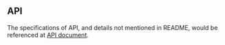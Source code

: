 <a name="api"></a>
## API
The specifications of API, and details not mentioned in README, would be referenced at [API document][API].


<!-- links -->

[API]: http://adoyle.me/<project>/
